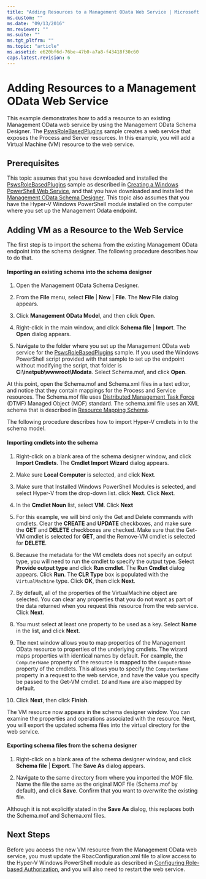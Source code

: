 ```yaml
---
title: "Adding Resources to a Management OData Web Service | Microsoft Docs"
ms.custom: ""
ms.date: "09/13/2016"
ms.reviewer: ""
ms.suite: ""
ms.tgt_pltfrm: ""
ms.topic: "article"
ms.assetid: e620bf6d-76be-47b0-a7a8-f43418f30c60
caps.latest.revision: 6
---
```

# Adding Resources to a Management OData Web Service
This example demonstrates how to add a resource to an existing Management OData web service by using the Management OData Schema Designer. The [PswsRoleBasedPlugins](http://go.microsoft.com/fwlink/?LinkId=243041) sample creates a web service that exposes the Process and Server resources. In this example, you will add a Virtual Machine (VM) resource to the web service.

## Prerequisites
 This topic assumes that you have downloaded and installed the [PswsRoleBasedPlugins](http://go.microsoft.com/fwlink/?LinkId=243041) sample as described in [Creating a Windows PowerShell Web Service](./creating-a-management-odata-web-service.md), and that you have downloaded and installed the [Management OData Schema Designer](http://visualstudiogallery.msdn.microsoft.com/77bb35c1-7695-4f5e-ba1a-9ffeb6fe0d14). This topic also assumes that you have the Hyper-V Windows PowerShell module installed on the computer where you set up the Management Odata endpoint.

## Adding VM as a Resource to the Web Service
 The first step is to import the schema from the existing Management OData endpoint into the schema designer. The following procedure describes how to do that.

#### Importing an existing schema into the schema designer

1.  Open the Management OData Schema Designer.

2.  From the **File** menu, select **File** &#124; **New** &#124; **File**. The **New File** dialog appears.

3.  Click **Management OData Model**, and then click **Open**.

4.  Right-click in the main window, and click **Schema file** &#124; **Import**. The **Open** dialog appears.

5.  Navigate to the folder where you set up the Management OData web service for the [PswsRoleBasedPlugins](http://go.microsoft.com/fwlink/?LinkId=243041) sample. If you used the Windows PowerShell script provided with that sample to set up the endpoint without modifying the script, that folder is **C:\inetpub\wwwroot\Modata**. Select Schema.mof, and click **Open**.

 At this point, open the Schema.mof and Schema.xml files in a text editor, and notice that they contain mappings for the Process and Service resources. The Schema.mof file uses [Distributed Management  Task Force](http://go.microsoft.com/fwlink/?linkid=233129) (DTMF) Managed Object (MOF) standard. The schema.xml file uses an XML schema that is described in [Resource Mapping Schema](./resource-mapping-schema.md).

 The following procedure describes how to import Hyper-V cmdlets in to the schema model.

#### Importing cmdlets into the schema

1.  Right-click on a blank area of the schema designer window, and click **Import Cmdlets**. The **Cmdlet Import Wizard** dialog appears.

2.  Make sure **Local Computer** is selected, and click **Next**.

3.  Make sure that Installed Windows PowerShell Modules is selected, and select Hyper-V from the drop-down list. click **Next**. Click **Next**.

4.  In the **Cmdlet Noun** list, select **VM**. Click **Next**

5.  For this example, we will bind only the Get and Delete commands with cmdlets. Clear the **CREATE** and **UPDATE** checkboxes, and make sure the **GET** and **DELETE** checkboxes are checked. Make sure that the Get-VM cmdlet is selected for **GET**, and the Remove-VM cmdlet is selected for **DELETE**.

6.  Because the metadata for the VM cmdlets does not specify an output type, you will need to run the cmdlet to specify the output type. Select **Provide output type** and click **Run cmdlet**. The **Run Cmdlet** dialog appears. Click **Run**. The **CLR Type** box is populated with the `VirtualMachine` type. Click **OK**, then click **Next**.

7.  By default, all of the properties of the VirtualMachine object are selected. You can clear any properties that you do not want as part of the data returned when you request this resource from the web service. Click **Next**.

8.  You must select at least one property to be used as a key. Select **Name** in the list, and click **Next**.

9. The next window allows you to map properties of the Management OData resource to properties of the underlying cmdlets. The wizard maps properties with identical names by default. For example, the `ComputerName` property of the resource is mapped to the `ComputerName` property of the cmdlets.  This allows you to specify the `ComputerName` property in a request to the web service, and have the value you specify be passed to the Get-VM cmdlet. `Id` and `Name` are also mapped by default.

10. Click **Next**, then click **Finish**.

 The VM resource now appears in the schema designer window. You can examine the properties and operations associated with the resource. Next, you will export the updated schema files into the virtual directory for the web service.

#### Exporting schema files from the schema designer

1.  Right-click on a blank area of the schema designer window, and click **Schema file** &#124; **Export**. The **Save As** dialog appears.

2.  Navigate to the same directory from where you imported the MOF file. Name the file the same as the original MOF file (Schema.mof by default), and click **Save**. Confirm that you want to overwrite the existing file.

 Although it is not explicitly stated in the **Save As** dialog, this replaces both the Schema.mof and Schema.xml files.

## Next Steps
 Before you access the new VM resource from the Management OData web service, you must update the RbacConfiguration.xml file to allow access to the Hyper-V Windows PowerShell module as described in [Configuring Role-based Authorization](./configuring-role-based-authorization.md), and you will also need to restart the web service.
